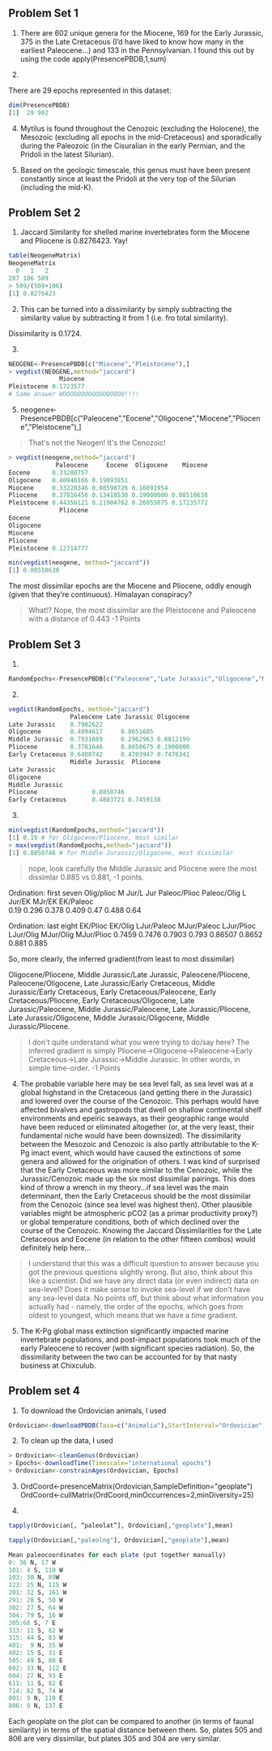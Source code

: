 ## Problem Set 1

1)	There are 602 unique genera for the Miocene, 169 for the Early Jurassic, 375 in the Late Cretaceous (I’d have liked to know how many in the earliest Paleocene…) and 133 in the Pennsylvanian. I found this out by using the code apply(PresencePBDB,1,sum)

2)	
There are 29 epochs represented in this dataset:

````R
dim(PresencePBDB)
[1]  29 902
````

4) Mytilus is found throughout the Cenozoic (excluding the Holocene), the Mesozoic (excluding all epochs in the mid-Cretaceous) and sporadically during the Paleozoic (in the Cisuralian in the early Permian, and the Pridoli in the latest Silurian). 

5)	Based on the geologic timescale, this genus must have been present constantly since at least the Pridoli at the very top of the Silurian (including the mid-K). 

## Problem Set 2

1)	Jaccard Similarity for shelled marine invertebrates form the Miocene and Pliocene is 0.8276423. Yay!

````R
table(NeogeneMatrix)
NeogeneMatrix
  0   1   2 
287 106 509 
> 509/(509+106)
[1] 0.8276423
````

2)	This can be turned into a dissimilarity by simply subtracting the similarity value by subtracting it from 1 (i.e. fro total similarity). 

Dissimilarity is 0.1724.

3) 

````R
NEOGENE<-PresencePBDB[c("Miocene","Pleistocene"),]
> vegdist(NEOGENE,method="jaccard")
              Miocene
Pleistocene 0.1723577
# Same answer WOOOOOOOOOOOOOOOOO!!!!
````

5) neogene<-PresencePBDB[c("Paleocene","Eocene","Oligocene","Miocene","Pliocene","Pleistocene"),]

> That's not the Neogen! It's the Cenozoic!

````R
> vegdist(neogene,method="jaccard")
             Paleocene     Eocene  Oligocene    Miocene
Eocene      0.33280757                                 
Oligocene   0.40946166 0.19093851                      
Miocene     0.33228346 0.08598726 0.16091954           
Pliocene    0.37816456 0.13418530 0.19000000 0.08510638
Pleistocene 0.44356121 0.21904762 0.26955075 0.17235772
              Pliocene
Eocene                
Oligocene             
Miocene               
Pliocene              
Pleistocene 0.12714777

min(vegdist(neogene, method="jaccard"))
[1] 0.08510638
````

The most dissimilar epochs are the Miocene and Pliocene, oddly enough (given that they’re continuous). Himalayan conspiracy?

> What!? Nope, the most dissimilar are the Pleistocene and Paleocene with a distance of 0.443 -1 Points

## Problem Set 3

1) 

````R
RandomEpochs<-PresencePBDB[c("Paleocene","Late Jurassic","Oligocene","Middle Jurassic","Pliocene","Early Cretaceous"),]
````

2)  

````R
vegdist(RandomEpochs, method="jaccard")
                 Paleocene Late Jurassic Oligocene
Late Jurassic    0.7902622                        
Oligocene        0.4094617     0.8651685          
Middle Jurassic  0.7931689     0.2962963 0.8812199
Pliocene         0.3781646     0.8650675 0.1900000
Early Cretaceous 0.6400742     0.4703947 0.7476341
                 Middle Jurassic  Pliocene
Late Jurassic                             
Oligocene                                 
Middle Jurassic                           
Pliocene               0.8850746          
Early Cretaceous       0.4883721 0.7459138
````

3) 

````R
min(vegdist(RandomEpochs,method="jaccard"))
[1] 0.19 # for Oligocene/Pliocene, most similar
> max(vegdist(RandomEpochs,method="jaccard"))
[1] 0.8850746 # for Middle Jurassic/Oligocene, most dissimilar
````

> nope, look carefully the Middle Jurassic and Pliocene were the most dissimlar 0.885 vs 0.881, -1 points.

Ordination: first seven
Olig/plioc	M Jur/L Jur	Paleoc/Plioc	Paleoc/Olig	L Jur/EK	MJr/EK 	EK/Paleoc					
0.19	0.296	0.378	0.409	0.47	0.488	0.64					
											

Ordination: last eight
EK/Plioc	EK/Olig	LJur/Paleoc	MJur/Paleoc	LJur/Plioc	LJur/Olig	MJur/Olig	MJur/Plioc
0.7459	0.7476	0.7903	0.793	0.86507	0.8652	0.881	0.885

So, more clearly, the inferred gradient(from least to most dissimilar)

Oligocene/Pliocene, Middle Jurassic/Late Jurassic, Paleocene/Pliocene, Paleocene/Oligocene, Late Jurassic/Early Cretaceous, Middle Jurassic/Early Cretaceous, Early Cretaceous/Paleocene, Early Cretaceous/Pliocene, Early Cretaceous/Oligocene, Late Jurassic/Paleocene, Middle Jurassic/Paleocene, Late Jurassic/Pliocene, Late Jurassic/Oligocene, Middle Jurassic/Oligocene, Middle Jurassic/Pliocene. 

> I don't quite understand what you were trying to do/say here? The inferred gradient is simply Pliocene->Oligocene->Paleocene->Early Cretaceous->Late Jurassic->Middle Jurassic. In other words, in simple time-order. -1 Points


4) The probable variable here may be sea level fall, as sea level was at a global highstand in the Cretaceous (and getting there in the Jurassic) and lowered over the course of the Cenozoic. This perhaps would have affected bivalves and gastropods that dwell on shallow continental shelf environments and epeiric seaways, as their geographic range would have been reduced or eliminated altogether (or, at the very least, their fundamental niche would have been downsized). The dissimilarity between the Mesozoic and Cenozoic is also partly attributable to the K-Pg imact event, which would have caused the extinctions of some genera and allowed for the origination of others.  I was kind of surprised that the Early Cretaceous was more similar to the Cenozoic, while the Jurassic/Cenozoic made up the six most dissimilar pairings. This does kind of throw a wrench in my theory…if sea level was the main determinant, then the Early Cretaceous should be the most dissimilar from the Cenozoic (since sea level was highest then).  Other plausible variables might be atmospheric pCO2 (as a primar productivity proxy?) or global temperature conditions, both of which declined over the course of the Cenozoic.  Knowing the Jaccard Dissimilarities for the Late Cretaceous and Eocene (in relation to the other fifteen combos) would definitely help here…

> I understand that this was a difficult question to answer because you got the previous questions slightly wrong. But also, think about this like a scientist. Did we have any direct data (or even indirect) data on sea-level? Does it make sense to invoke sea-level if we don't have any sea-level data. No points off, but think about what information you actually had - namely, the order of the epochs, which goes from oldest to youngest, which means that we have a *time* gradient.

5) The K-Pg global mass extinction significantly impacted marine invertebrate populations, and post-impact populations took much of the early Paleocene to recover (with significant species radiation). So, the dissimilarity between the two can be accounted for by that nasty business at Chixculub.

## Problem set 4

1)	To download the Ordovician animals, I used 

````R
Ordovician<-downloadPBDB(Taxa=c("Animalia"),StartInterval="Ordovician",StopInterval="Ordovician")
````

2)	To clean up the data, I used 

````R
> Ordovician<-cleanGenus(Ordovician)
> Epochs<-downloadTime(Timescale="international epochs")
> Ordovician<-constrainAges(Ordovician, Epochs)
````

3) OrdCoord<-presenceMatrix(Ordovician,SampleDefinition="geoplate")
OrdCoord<-cullMatrix(OrdCoord,minOccurrences=2,minDiversity=25)

4)	

````R
tapply(Ordovician[, “paleolat”], Ordovician[,"geoplate"],mean)

tapply(Ordovician[,"paleolng"], Ordovician[,"geoplate"],mean)

Mean paleocoordinates for each plate (put together manually)
0: 36 N, 17 W
101: 4 S, 110 W
103: 30 N, 89W
123: 25 N, 115 W
201: 32 S, 161 W
291: 28 S, 50 W 
302: 27 S, 64 W
304: 79 S, 16 W
305:68 S, 7 E
313: 11 S, 82 W
315: 44 S, 83 W
401:  9 N, 35 W
402: 15 S, 31 E
505: 49 S, 80 E
602: 33 N, 112 E
604: 27 N, 93 E
611: 11 S, 82 E
714: 82 S, 74 W
801: 9 N, 118 E
806: 9 N, 137 E
````

Each geoplate on the plot can be compared to another (in terms of faunal similarity) in terms of the spatial distance between them. So, plates 505 and 806 are very dissimilar, but plates 305 and 304 are very similar.
